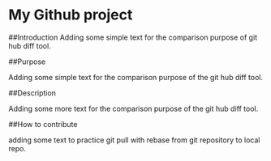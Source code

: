 # My Github project


##Introduction
Adding some simple text for the comparison purpose of git hub diff tool.

##Purpose

Adding some simple text for the comparison purpose of the git hub diff tool.

##Description

Adding some more text for the comparison purpose of the git hub diff tool. 

##How to contribute

adding some text to practice git pull with rebase from git repository to local repo.

